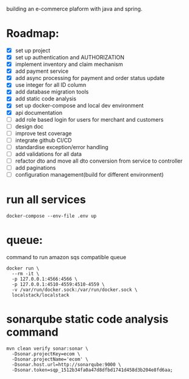 building an e-commerce plaform with java and spring.

# Roadmap:
- [x] set up project
- [x] set up authentication and AUTHORIZATION 
- [x] implement inventory and claim mechanism
- [x] add payment service
- [x] add async processing for payment and order status update
- [x] use integer for all ID column
- [x] add database migration tools
- [x] add static code analysis
- [x] set up docker-compose and local dev environment
- [x] api documentation
- [ ] add role based login for users for merchant and customers
- [ ] design doc
- [ ] improve test coverage
- [ ] integrate github CI/CD
- [ ] standardise exception/error handling
- [ ] add validations for all data
- [ ] refactor dto and move all dto conversion from service to controller
- [ ] add paginations
- [ ] configuration management(build for different environment)

# run all services
```
docker-compose --env-file .env up
```

# queue:
command to run amazon sqs compatible queue
```
docker run \
  --rm -it \
  -p 127.0.0.1:4566:4566 \
  -p 127.0.0.1:4510-4559:4510-4559 \
  -v /var/run/docker.sock:/var/run/docker.sock \
  localstack/localstack
```

# sonarqube static code analysis command
```
mvn clean verify sonar:sonar \
  -Dsonar.projectKey=ecom \
  -Dsonar.projectName='ecom' \
  -Dsonar.host.url=http://sonarqube:9000 \
  -Dsonar.token=sqp_1512b34fa0a47d8dfbd1741d458d3b204e8fd6aa;
```